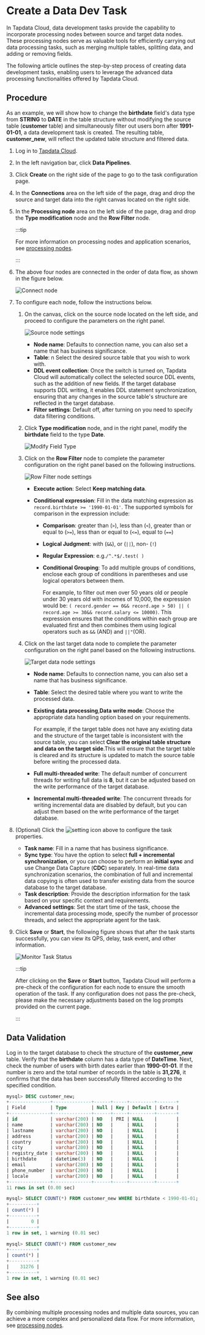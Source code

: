 # Create a Data Dev Task

In Tapdata Cloud, data development tasks provide the capability to incorporate processing nodes between source and target data nodes. These processing nodes serve as valuable tools for efficiently carrying out data processing tasks, such as merging multiple tables, splitting data, and adding or removing fields. 

The following article outlines the step-by-step process of creating data development tasks, enabling users to leverage the advanced data processing functionalities offered by Tapdata Cloud.

## Procedure

As an example, we will show how to change the **birthdate** field's data type from **STRING** to **DATE** in the table structure without modifying the source table (**customer** table) and simultaneously filter out users born after **1991-01-01**, a data development task is created. The resulting table, **customer_new**, will reflect the updated table structure and filtered data.

1. Log in to [Tapdata Cloud](https://cloud.tapdata.io/).

2. In the left navigation bar, click **Data Pipelines**.

3. Click **Create** on the right side of the page to go to the task configuration page.

4. In the **Connections** area on the left side of the page, drag and drop the source and target data into the right canvas located on the right side.

5. In the **Processing node** area on the left side of the page, drag and drop the **Type modification** node and the **Row Filter** node.

   :::tip

   For more information on processing nodes and application scenarios, see [processing nodes](process-node.md).

   :::

6. The above four nodes are connected in the order of data flow, as shown in the figure below.

   ![Connect node](../../images/connect_data_dev_nodes.png)

7. To configure each node, follow the instructions below.

   1. On the canvas, click on the source node located on the left side, and proceed to configure the parameters on the right panel.

      ![Source node settings](../../images/data_dev_source_node_setting.png)

      * **Node name**: Defaults to connection name, you can also set a name that has business significance.
      * **Table**: n Select the desired source table that you wish to work with.
      * **DDL event collection**: Once the switch is turned on, Tapdata Cloud will automatically collect the selected source DDL events, such as the addition of new fields. If the target database supports DDL writing, it enables DDL statement synchronization, ensuring that any changes in the source table's structure are reflected in the target database.
      * **Filter settings**: Default off, after turning on you need to specify data filtering conditions.

   2. Click **Type modification** node, and in the right panel, modify the **birthdate** field to the type **Date**.

      ![Modify Field Type](../../images/data_dev_column_type_setting.png)

   3. Click on the **Row Filter** node to complete the parameter configuration on the right panel based on the following instructions.

      ![Row Filter node settings](../../images/data_dev_row_filter_setting_en.png)

      * **Execute action**: Select **Keep matching data**.

      * **Conditional expression**: Fill in the data matching expression as `record.birthdate >= '1990-01-01'`. The supported symbols for comparison in the expression include:

         * **Comparison**: greater than (`>`), less than (`<`), greater than or equal to (`>=`), less than or equal to (`<=`), equal to (`==`)

         * **Logical Judgment**: with (`&&`), or (`||`), non- (`!`)

         * **Regular Expression**: e.g.`/^.*$/.test( )`

         * **Conditional Grouping**: To add multiple groups of conditions, enclose each group of conditions in parentheses and use logical operators between them. 

           For example, to filter out men over 50 years old or people under 30 years old with incomes of 10,000, the expression would be: `( record.gender == 0&& record.age > 50) || ( record.age >= 30&& record.salary <= 10000)`. This expression ensures that the conditions within each group are evaluated first and then combines them using logical operators such as `&&` (AND) and `||"`(OR).

   4. Click on the last target data node to complete the parameter configuration on the right panel based on the following instructions.

      ![Target data node settings](../../images/data_dev_target_node_setting_en.png)

      - **Node name**: Defaults to connection name, you can also set a name that has business significance.

      - **Table**: Select the desired table where you want to write the processed data.

      - **Existing data processing**,**Data write mode**: Choose the appropriate data handling option based on your requirements.

        For example, if the target table does not have any existing data and the structure of the target table is inconsistent with the source table, you can select **Clear the original table structure and data on the target side**.This will ensure that the target table is cleared and its structure is updated to match the source table before writing the processed data.

      - **Full multi-threaded write**: The default number of concurrent threads for writing full data is **8**, but it can be adjusted based on the write performance of the target database.

      - **Incremental multi-threaded write**: The concurrent threads for writing incremental data are disabled by default, but you can adjust them based on the write performance of the target database.

8. (Optional) Click the ![setting](../../images/setting.png) icon above to configure the task properties.

   * **Task name**: Fill in a name that has business significance.
   * **Sync type**: You have the option to select **full + incremental synchronization**, or you can choose to perform an **initial sync** and use Change Data Capture (**CDC**) separately. In real-time data synchronization scenarios, the combination of full and incremental data copying is often used to transfer existing data from the source database to the target database.
   * **Task description**: Provide the description information for the task based on your specific context and requirements.
   * **Advanced settings**: Set the start time of the task, choose the incremental data processing mode, specify the number of processor threads, and select the appropriate agent for the task.

9. Click **Save** or **Start**, the following figure shows that after the task starts successfully, you can view its QPS, delay, task event, and other information.

   ![Monitor Task Status](../../images/data_dev_monitor_en.png)

   :::tip

   After clicking on the **Save** or **Start** button, Tapdata Cloud will perform a pre-check of the configuration for each node to ensure the smooth operation of the task. If any configuration does not pass the pre-check, please make the necessary adjustments based on the log prompts provided on the current page.

   :::



## Data Validation

Log in to the target database to check the structure of the **customer_new** table. Verify that the **birthdate** column has a data type of **DateTime**. Next, check the number of users with birth dates earlier than **1990-01-01**. If the number is zero and the total number of records in the table is **31,276**, it confirms that the data has been successfully filtered according to the specified condition.

```sql
mysql> DESC customer_new;
+---------------+--------------+------+-----+---------+-------+
| Field         | Type         | Null | Key | Default | Extra |
+---------------+--------------+------+-----+---------+-------+
| id            | varchar(200) | NO   | PRI | NULL    |       |
| name          | varchar(200) | NO   |     | NULL    |       |
| lastname      | varchar(200) | NO   |     | NULL    |       |
| address       | varchar(200) | NO   |     | NULL    |       |
| country       | varchar(200) | NO   |     | NULL    |       |
| city          | varchar(200) | NO   |     | NULL    |       |
| registry_date | varchar(200) | NO   |     | NULL    |       |
| birthdate     | datetime(3)  | NO   |     | NULL    |       |
| email         | varchar(200) | NO   |     | NULL    |       |
| phone_number  | varchar(200) | NO   |     | NULL    |       |
| locale        | varchar(200) | NO   |     | NULL    |       |
+---------------+--------------+------+-----+---------+-------+
11 rows in set (0.00 sec)

mysql> SELECT COUNT(*) FROM customer_new WHERE birthdate < 1990-01-01;
+----------+
| count(*) |
+----------+
|        0 |
+----------+
1 row in set, 1 warning (0.01 sec)

mysql> SELECT COUNT(*) FROM customer_new
+----------+
| count(*) |
+----------+
|    31276 |
+----------+
1 row in set, 1 warning (0.01 sec)
```



## See also

By combining multiple processing nodes and multiple data sources, you can achieve a more complex and personalized data flow. For more information, see [processing nodes](process-node.md).

